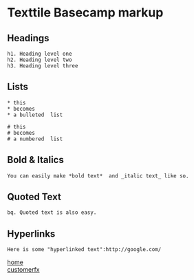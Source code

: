 # Texttile Basecamp markup

## Headings

```
h1. Heading level one
h2. Heading level two
h3. Heading level three
```

## Lists
 
``` 
* this 
* becomes
* a bulleted  list
```
```
# this
# becomes 
# a numbered  list
```

## Bold & Italics
`You can easily make *bold text*  and _italic text_ like so.`
 
## Quoted Text
`bq. Quoted text is also easy.`

## Hyperlinks
`Here is some "hyperlinked text":http://google.com/`

[home](/jason-notes)<br>
[customerfx](http://www.customerfx.com)<br>
